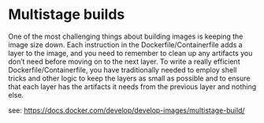 # Multistage builds

One of the most challenging things about building images is keeping the image size down. Each instruction in the Dockerfile/Containerfile adds a layer to the image, and you need to remember to clean up any artifacts you don’t need before moving on to the next layer. To write a really efficient Dockerfile/Containerfile, you have traditionally needed to employ shell tricks and other logic to keep the layers as small as possible and to ensure that each layer has the artifacts it needs from the previous layer and nothing else.

see: https://docs.docker.com/develop/develop-images/multistage-build/


